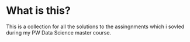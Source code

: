 #  What is this?
This is a collection for all the solutions to the assingnments which i sovled during my PW Data Science master course.

